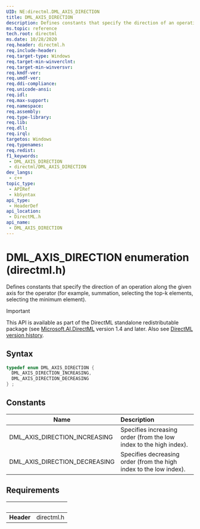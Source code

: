 ```yaml
---
UID: NE:directml.DML_AXIS_DIRECTION
title: DML_AXIS_DIRECTION
description: Defines constants that specify the direction of an operation along the given axis for the operator (for example, summation, selecting the top-k elements, selecting the minimum element).
ms.topic: reference
tech.root: directml
ms.date: 10/28/2020
req.header: directml.h
req.include-header: 
req.target-type: Windows
req.target-min-winverclnt: 
req.target-min-winversvr: 
req.kmdf-ver: 
req.umdf-ver: 
req.ddi-compliance: 
req.unicode-ansi: 
req.idl: 
req.max-support: 
req.namespace: 
req.assembly: 
req.type-library: 
req.lib: 
req.dll: 
req.irql: 
targetos: Windows
req.typenames: 
req.redist: 
f1_keywords:
 - DML_AXIS_DIRECTION
 - directml/DML_AXIS_DIRECTION
dev_langs:
 - c++
topic_type:
 - APIRef
 - kbSyntax
api_type:
 - HeaderDef
api_location:
 - DirectML.h
api_name:
 - DML_AXIS_DIRECTION
---
```


# DML_AXIS_DIRECTION enumeration (directml.h)

Defines constants that specify the direction of an operation along the given axis for the operator (for example, summation, selecting the top-k elements, selecting the minimum element).

> [!IMPORTANT]
> This API is available as part of the DirectML standalone redistributable package (see [Microsoft.AI.DirectML](https://www.nuget.org/packages/Microsoft.AI.DirectML/) version 1.4 and later. Also see [DirectML version history](../dml-version-history.md).

## Syntax
```cpp
typedef enum DML_AXIS_DIRECTION {
  DML_AXIS_DIRECTION_INCREASING,
  DML_AXIS_DIRECTION_DECREASING
} ;
```

## Constants

| Name | Description |
| ---- |:---- |
| DML_AXIS_DIRECTION_INCREASING | Specifies increasing order (from the low index to the high index). |
| DML_AXIS_DIRECTION_DECREASING | Specifies decreasing order (from the high index to the low index). |


## Requirements
| &nbsp; | &nbsp; |
| ---- |:---- |
| **Header** | directml.h |